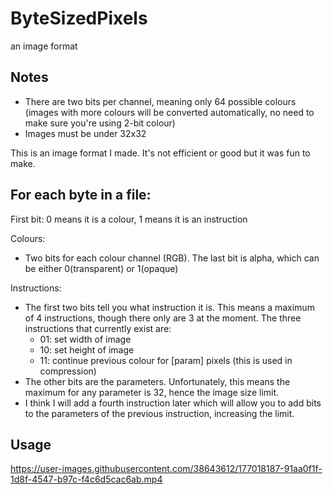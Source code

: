# ByteSizedPixels
an image format

## Notes
- There are two bits per channel, meaning only 64 possible colours (images with more colours will be converted automatically, no need to make sure you're using 2-bit colour)
- Images must be under 32x32

This is an image format I made. It's not efficient or good but it was fun to make.

## For each byte in a file:
First bit: 0 means it is a colour, 1 means it is an instruction

Colours:
- Two bits for each colour channel (RGB). The last bit is alpha, which can be either 0(transparent) or 1(opaque)
    
Instructions:
- The first two bits tell you what instruction it is. This means a maximum of 4 instructions, though there only are 3 at the moment. The three instructions that currently exist are:
  - 01: set width of image
  - 10: set height of image
  - 11: continue previous colour for [param] pixels (this is used in compression)
- The other bits are the parameters. Unfortunately, this means the maximum for any parameter is 32, hence the image size limit.
- I think I will add a fourth instruction later which will allow you to add bits to the parameters of the previous instruction, increasing the limit.
        
## Usage
https://user-images.githubusercontent.com/38643612/177018187-91aa0f1f-1d8f-4547-b97c-f4c6d5cac6ab.mp4

